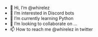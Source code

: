 - 👋 Hi, I’m @whirelez
- 👀 I’m interested in Discord bots
- 🌱 I’m currently learning Python
- 💞️ I’m looking to collaborate on ...
- 📫 How to reach me @whirelez in twitter

<!---
whirelez/whirelez is a ✨ special ✨ repository because its `README.md` (this file) appears on your GitHub profile.
You can click the Preview link to take a look at your changes.
--->
